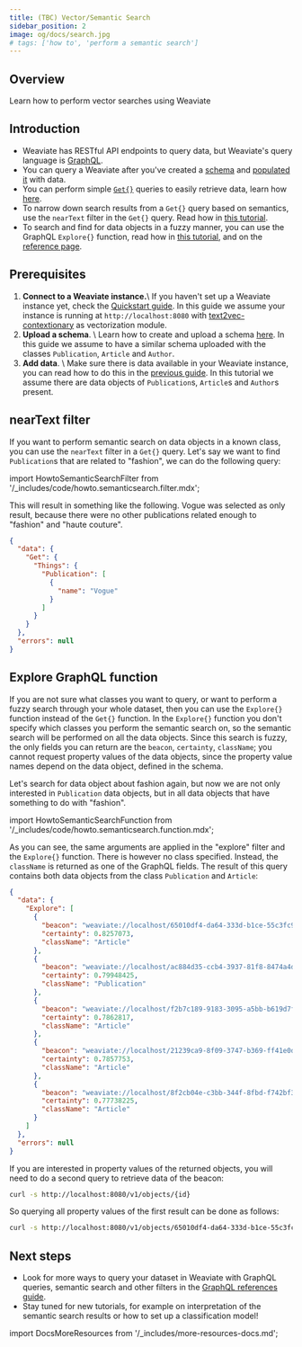 ```yaml
---
title: (TBC) Vector/Semantic Search
sidebar_position: 2
image: og/docs/search.jpg
# tags: ['how to', 'perform a semantic search']
---
```


## Overview
<!-- TODO: Consider merging the whole doc into "Query basics" (prev. how-to-query-data) -->

Learn how to perform vector searches using Weaviate

<!-- TODO: Finish this page! -->
<!-- :::caution Under construction.
Migrated from "How to perform a semantic search" tutorial from Weaviate Docs Classic
::: -->

## Introduction

- Weaviate has RESTful API endpoints to query data, but Weaviate's query language is [GraphQL](https://graphql.org/).
- You can query a Weaviate after you've created a [schema](../tutorials/schema.md) and [populated it](/developers/weaviate/tutorials/import.md) with data.
- You can perform simple [`Get{}`](../api/graphql/get.md) queries to easily retrieve data, learn how [here](./how-to-query-data.md).
- To narrow down search results from a `Get{}` query based on semantics, use the `nearText` filter in the `Get{}` query. Read how in [this tutorial](#neartext-filter).
- To search and find for data objects in a fuzzy manner, you can use the GraphQL `Explore{}` function, read how in [this tutorial](#explore-graphql-function), and on the [reference page](../api/graphql/explore.md).

## Prerequisites
 1. **Connect to a Weaviate instance.**\\
 If you haven't set up a Weaviate instance yet, check the [Quickstart guide](/developers/weaviate/quickstart/index.md). In this guide we assume your instance is running at `http://localhost:8080` with [text2vec-contextionary](/developers/weaviate/modules/retriever-vectorizer-modules/text2vec-contextionary.md) as vectorization module.
 2. **Upload a schema**. \\
 Learn how to create and upload a schema [here](../tutorials/schema.md). In this guide we assume to have a similar schema uploaded with the classes `Publication`, `Article` and `Author`.
 3. **Add data**. \\
 Make sure there is data available in your Weaviate instance, you can read how to do this in the [previous guide](/developers/weaviate/tutorials/how-to-import-data.md). In this tutorial we assume there are data objects of `Publication`s, `Article`s and `Author`s present.

## nearText filter
If you want to perform semantic search on data objects in a known class, you can use the `nearText` filter in a `Get{}` query. Let's say we want to find `Publication`s that are related to "fashion", we can do the following query:

import HowtoSemanticSearchFilter from '/_includes/code/howto.semanticsearch.filter.mdx';

<HowtoSemanticSearchFilter/>

This will result in something like the following. Vogue was selected as only result, because there were no other publications related enough to "fashion" and "haute couture".

```json
{
  "data": {
    "Get": {
      "Things": {
        "Publication": [
          {
            "name": "Vogue"
          }
        ]
      }
    }
  },
  "errors": null
}
```

## Explore GraphQL function
If you are not sure what classes you want to query, or want to perform a fuzzy search through your whole dataset, then you can use the `Explore{}` function instead of the `Get{}` function. In the `Explore{}` function you don't specify which classes you perform the semantic search on, so the semantic search will be performed on all the data objects. Since this search is fuzzy, the only fields you can return are the `beacon`, `certainty`, `className`; you cannot request property values of the data objects, since the property value names depend on the data object, defined in the schema.

Let's search for data object about fashion again, but now we are not only interested in `Publication` data objects, but in all data objects that have something to do with "fashion".

import HowtoSemanticSearchFunction from '/_includes/code/howto.semanticsearch.function.mdx';

<HowtoSemanticSearchFunction/>

As you can see, the same arguments are applied in the "explore" filter and the `Explore{}` function. There is however no class specified. Instead, the `className` is returned as one of the GraphQL fields. The result of this query contains both data objects from the class `Publication` and `Article`:

```json
{
  "data": {
    "Explore": [
      {
        "beacon": "weaviate://localhost/65010df4-da64-333d-b1ce-55c3fc9174ab",
        "certainty": 0.8257073,
        "className": "Article"
      },
      {
        "beacon": "weaviate://localhost/ac884d35-ccb4-3937-81f8-8474a4d7a549",
        "certainty": 0.79948425,
        "className": "Publication"
      },
      {
        "beacon": "weaviate://localhost/f2b7c189-9183-3095-a5bb-b619d7fe9703",
        "certainty": 0.7862817,
        "className": "Article"
      },
      {
        "beacon": "weaviate://localhost/21239ca9-8f09-3747-b369-ff41e0dfebdd",
        "certainty": 0.7857753,
        "className": "Article"
      },
      {
        "beacon": "weaviate://localhost/8f2cb04e-c3bb-344f-8fbd-f742bf36e653",
        "certainty": 0.77738225,
        "className": "Article"
      }
    ]
  },
  "errors": null
}
```

If you are interested in property values of the returned objects, you will need to do a second query to retrieve data of the beacon:

```bash
curl -s http://localhost:8080/v1/objects/{id}
```

So querying all property values of the first result can be done as follows:

```bash
curl -s http://localhost:8080/v1/objects/65010df4-da64-333d-b1ce-55c3fc9174ab
```

## Next steps

- Look for more ways to query your dataset in Weaviate with GraphQL queries, semantic search and other filters in the [GraphQL references guide](../api/graphql/index.md).
- Stay tuned for new tutorials, for example on interpretation of the semantic search results or how to set up a classification model!


import DocsMoreResources from '/_includes/more-resources-docs.md';

<DocsMoreResources />

